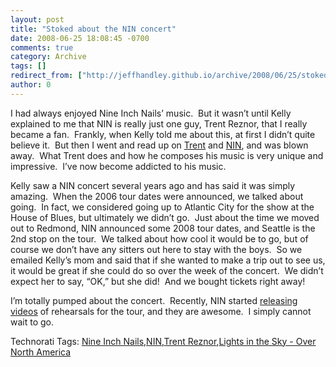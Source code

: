 ```yaml
---
layout: post
title: "Stoked about the NIN concert"
date: 2008-06-25 18:08:45 -0700
comments: true
category: Archive
tags: []
redirect_from: ["http://jeffhandley.github.io/archive/2008/06/25/stoked-about-the-nin-concert.aspx"]
author: 0
---
```

<!-- more -->
<p>I had always enjoyed Nine Inch Nails’ music.  But it wasn’t until Kelly explained to me that NIN is really just one guy, Trent Reznor, that I really became a fan.  Frankly, when Kelly told me about this, at first I didn’t quite believe it.  But then I went and read up on <a href="http://en.wikipedia.org/wiki/Trent_Reznor" target="_blank">Trent</a> and <a href="http://en.wikipedia.org/wiki/Nine_Inch_Nails" target="_blank">NIN</a>, and was blown away.  What Trent does and how he composes his music is very unique and impressive.  I’ve now become addicted to his music.</p>  <p>Kelly saw a NIN concert several years ago and has said it was simply amazing.  When the 2006 tour dates were announced, we talked about going.  In fact, we considered going up to Atlantic City for the show at the House of Blues, but ultimately we didn’t go.  Just about the time we moved out to Redmond, NIN announced some 2008 tour dates, and Seattle is the 2nd stop on the tour.  We talked about how cool it would be to go, but of course we don’t have any sitters out here to stay with the boys.  So we emailed Kelly’s mom and said that if she wanted to make a trip out to see us, it would be great if she could do so over the week of the concert.  We didn’t expect her to say, “OK,” but she did!  And we bought tickets right away!</p>  <p>I’m totally pumped about the concert.  Recently, NIN started <a href="http://feeds.nin.com/ninNews" target="_blank">releasing videos</a> of rehearsals for the tour, and they are awesome.  I simply cannot wait to go.</p>  <p></p>  <p></p>  <div class="wlWriterSmartContent" id="scid:0767317B-992E-4b12-91E0-4F059A8CECA8:67405071-f3db-4bdd-a017-b73e3e0ae202" style="padding-right: 0px; display: inline; padding-left: 0px; float: none; padding-bottom: 0px; margin: 0px; padding-top: 0px">Technorati Tags: <a href="http://technorati.com/tags/Nine+Inch+Nails" rel="tag">Nine Inch Nails</a>,<a href="http://technorati.com/tags/NIN" rel="tag">NIN</a>,<a href="http://technorati.com/tags/Trent+Reznor" rel="tag">Trent Reznor</a>,<a href="http://technorati.com/tags/Lights+in+the+Sky+-+Over+North+America" rel="tag">Lights in the Sky - Over North America</a></div>


